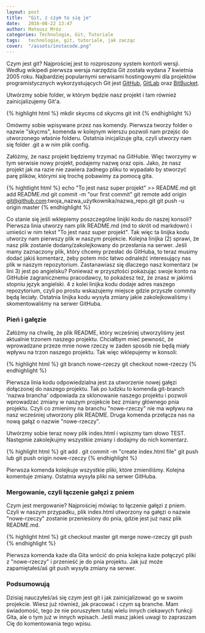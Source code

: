 ```yaml
---
layout: post
title:  "Git, z czym to się je"
date:   2016-08-22 13:47
author: Mateusz Mróz
categories: Technologie, Git, Tutoriale
tags:	technologie, git, tutoriale, jak zacząc
cover:  "/assets/instacode.png"
---
```


Czym jest git? Najprościej jest to rozproszony system kontorli wersji. Według wikipedi pierwsza wersja narzędzia Git została wydana 7 kwietnia 2005 roku. Najbardziej popularnymi serwisami hostingowymi dla projektów programistycznych wykorzystujących Git jest [GitHub][github], [GitLab][gitlab] oraz [BitBucket][bitbucket].

Utwórzmy sobie folder, w którym będzie nasz projekt i tam również zainicjalizujemy Git'a.

{% highlight html %}
  mkdir skycms
  cd skycms
  git init
{% endhighlight %}

Omówmy sobie wpisywane przez nas komendy. Pierwsza tworzy folder o nazwie "skycms", komenda w kolejnym wierszu pozwoli nam przejśc do utworzonego właśnie folderu. Ostatnia inicjalizuje gita, czyli utworzy nam się folder .git
a w nim plik config.

Załóżmy, że nasz projekt będziemy trzymać na GitHubie. Więc tworzymy w tym serwisie nowy projekt, podajemy nazwę oraz opis. Jako, że nasz projekt jak na razie nie zawiera żadnego pliku to wypadało by stworzyć parę plików, którymi się trochę pobawimy za pomocą gita.

{% hightlight html %}
  echo "To jest nasz super projekt" >> README.md
  git add README.md
  git commit -m "our first commit"
  git remote add origin git@github.com:twoja_nazwa_użytkownika/nazwa_repo.git
  git push -u origin master
{% endhighlight %}

Co stanie się jeśli wklepiemy poszczególne linijki kodu do naszej konsoli? Pierwsza linia utworzy nam plik README.md (md to skrót od markdown) i umieści w nim tekst "To jest nasz super projekt". Tak więc ta linijka kodu utworzy nam pierwszy plik w naszym projekcie. Kolejna linijka (2) sprawi, że nasz plik zostanie dodany/zakolejkowany do przesłania na serwer. Jeśli mamy zaznaczony plik, który chcemy przesłać do GitHuba, to teraz musimy dodać jakiś komentarz, żeby potem móc łatwo odnaleźć interesujący nas plik w naszym repozytorium. Zastanawiasz się dlaczego nasz komentarz (w lini 3) jest po angielsku? Ponieważ w przyszłości pokazując swoje konto na GitHubie zagranicznemu pracodawcy, to pokażesz też, że znasz w jakimś stopniu język angielski. 4 z kolei linijka kodu dodaje adres naszego repozytorium, czyli po prostu wskazujemy miejsce gdzie przyszłe commity będą leciały. Ostatnia linijka kodu wysyła zmiany jakie zakolejkowaliśmy i skomentowaliśmy na serwer GitHuba.

### Pień i gałęzie

Załóżmy na chwilę, że plik README, który wcześniej utworzyliśmy jest aktualnie trzonem naszego projektu. Chciałbym mieć pewność, że wprowadzane przeze mnie nowe rzeczy w żaden sposób nie będą miały wpływu na trzon naszego projektu. Tak więc wklepujemy w konsoli:

{% highlight html %}
  git branch nowe-rzeczy
  git checkout nowe-rzeczy
{% endhighlight %}

Pierwsza linia kodu odpowiedzialna jest za utworzenie nowej gałęzi dołączonej do naszego projektu. Tak po ludzku to komenda git-branch 'nazwa brancha' odpowiada za sklonowanie naszego projektu i pozwoli wprowadzać zmiany w naszym projekcie bez zmiany głównego pnia projektu. Czyli co zmienimy na branchu "nowe-rzeczy" nie ma wpływu na nasz wcześniej utworzony plik README. Druga komenda przełącza nas na nową gałąź o nazwie "nowe-rzeczy".

Utwórzmy sobie teraz nowy plik index.html i wpiszmy tam słowo TEST. Następnie zakolejkujmy wszystkie zmiany i dodajmy do nich komentarz.

{% highlight html %}
  git add .
  git commit -m "create index.html file"
  git push lub git push origin nowe-rzeczy
{% endhighlight %}

Pierwsza komenda kolejkuje wszystkie pliki, które zmieniliśmy. Kolejna komentuje zmiany. Ostatnia wysyła pliki na serwer GitHuba.

### Mergowanie, czyli łączenie gałęzi z pniem

Czym jest mergowanie? Najprościej mówiąc to łączenie gałęzi z pniem. Czyli w naszym przypadku, plik index.html utworzony na gałęzi o nazwie "nowe-rzeczy" zostanie przeniesiony do pnia, gdzie jest już nasz plik README.md.

{% highlight html %}
  git checkout master
  git merge nowe-rzeczy
  git push
{% endhighlight %}

Pierwsza komenda każe dla Gita wrócić do pnia kolejna każe połączyć pliki z "nowe-rzeczy" i przenieść je do pnia projektu. Jak już może zapamiętałeś/aś git push wysyła zmiany na serwer.

### Podsumowują

Dzisiaj nauczyłeś/aś się czym jest git i jak zainicjalizować go w swoim projekcie. Wiesz już również, jak pracować i czym są branche. Mam świadomość, tego że nie poruszyłem tutaj wielu innych ciekawych funkcji Gita, ale o tym już w innych wpisach. Jeśli masz jakieś uwagi to zapraszam Cię do komentowania tego wpisu.

[github]: http://github.com
[gitlab]: http://gitlab.com
[bitbucket]: http://bitbucket.org
